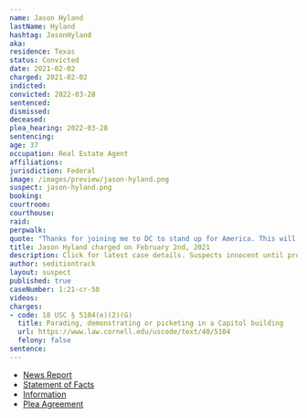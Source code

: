```yaml
---
name: Jason Hyland
lastName: Hyland
hashtag: JasonHyland
aka:
residence: Texas
status: Convicted
date: 2021-02-02
charged: 2021-02-02
indicted:
convicted: 2022-03-28
sentenced:
dismissed:
deceased:
plea_hearing: 2022-03-28
sentencing:
age: 37
occupation: Real Estate Agent
affiliations:
jurisdiction: Federal
image: /images/preview/jason-hyland.png
suspect: jason-hyland.png
booking:
courtroom:
courthouse:
raid:
perpwalk:
quote: "Thanks for joining me to DC to stand up for America. This will be historic — no matter the outcome"
title: Jason Hyland charged on February 2nd, 2021
description: Click for latest case details. Suspects innocent until proven guilty.
author: seditiontrack
layout: suspect
published: true
caseNumber: 1:21-cr-50
videos:
charges:
- code: 18 USC § 5104(e)(2)(G)
  title: Parading, demonstrating or picketing in a Capitol building
  url: https://www.law.cornell.edu/uscode/text/40/5104
  felony: false
sentence:
---
```

- [News Report](https://www.dallasnews.com/news/crime/2021/02/04/third-north-texas-real-estate-professional-is-charged-with-storming-us-capitol-building/)
- [Statement of Facts](https://www.justice.gov/usao-dc/case-multi-defendant/file/1487966/download)
- [Information](https://www.justice.gov/usao-dc/case-multi-defendant/file/1379276/download)
- [Plea Agreement](https://www.justice.gov/usao-dc/case-multi-defendant/file/1487961/download)
